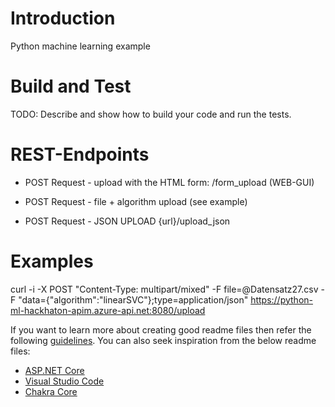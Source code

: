 # Introduction 
Python machine learning example  


# Build and Test
TODO: Describe and show how to build your code and run the tests. 

# REST-Endpoints

- POST Request - upload with the HTML form:  /form_upload    (WEB-GUI)

- POST Request - file + algorithm upload (see example)

- POST Request - JSON UPLOAD  {url}/upload_json


# Examples

curl -i -X POST "Content-Type: multipart/mixed" -F file=@Datensatz27.csv -F "data={\"algorithm\":\"linearSVC\"};type=application/json" https://python-ml-hackhaton-apim.azure-api.net:8080/upload




If you want to learn more about creating good readme files then refer the following [guidelines](https://docs.microsoft.com/en-us/azure/devops/repos/git/create-a-readme?view=azure-devops). You can also seek inspiration from the below readme files:
- [ASP.NET Core](https://github.com/aspnet/Home)
- [Visual Studio Code](https://github.com/Microsoft/vscode)
- [Chakra Core](https://github.com/Microsoft/ChakraCore)
